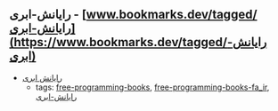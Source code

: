 رایانش-ابری - [www.bookmarks.dev/tagged/رایانش-ابری](https://www.bookmarks.dev/tagged/رایانش-ابری)
---
* [رایانش ابری](http://docs.occc.ir/books/Main%20Book-20110110_2.pdf)
    * tags: [free-programming-books](../tagged/free-programming-books.md), [free-programming-books-fa_ir](../tagged/free-programming-books-fa_ir.md), [رایانش-ابری](../tagged/رایانش-ابری.md)
